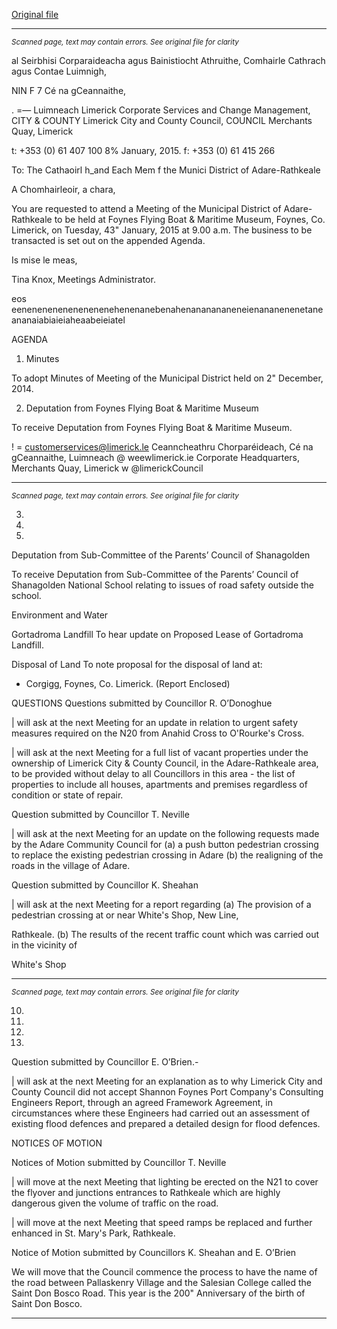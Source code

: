 [Original file](https://www.limerick.ie/sites/default/files/media/documents/2017-07/agenda_-_municipal_district_of_adare-rathkeale_-_13th_january_2015.pdf)

---
*<small>Scanned page, text may contain errors. See original file for clarity</small>*  

al Seirbhisi Corparaideacha agus Bainistiocht Athruithe,
Comhairle Cathrach agus Contae Luimnigh,

NIN F 7 Cé na gCeannaithe,

. =— Luimneach
Limerick Corporate Services and Change Management,
CITY & COUNTY Limerick City and County Council,
COUNCIL Merchants Quay,
Limerick

t: +353 (0) 61 407 100
8% January, 2015. f: +353 (0) 61 415 266

To: The Cathaoirl h_and Each Mem f the Munici
District of Adare-Rathkeale

A Chomhairleoir, a chara,

You are requested to attend a Meeting of the Municipal District of Adare-Rathkeale to be held at
Foynes Flying Boat & Maritime Museum, Foynes, Co. Limerick, on Tuesday, 43" January,
2015 at 9.00 a.m. The business to be transacted is set out on the appended Agenda.

Is mise le meas,

Tina Knox,
Meetings Administrator.

eos eenenenenenenenenenehenenanebenahenananananeneienananenenetaneananaiabiaieiaheaabeieiatel

AGENDA

1. Minutes

To adopt Minutes of Meeting of the Municipal District held on 2" December, 2014.

2. Deputation from Foynes Flying Boat & Maritime Museum

To receive Deputation from Foynes Flying Boat & Maritime Museum.

! = customerservices@limerick.le
Ceanncheathru Chorparéideach, Cé na gCeannaithe, Luimneach @ weewlimerick.ie
Corporate Headquarters, Merchants Quay, Limerick w @limerickCouncil


---
*<small>Scanned page, text may contain errors. See original file for clarity</small>*  

3.

4.

7.

Deputation from Sub-Committee of the Parents’ Council of Shanagolden

To receive Deputation from Sub-Committee of the Parents’ Council of Shanagolden
National School relating to issues of road safety outside the school.

Environment and Water

Gortadroma Landfill
To hear update on Proposed Lease of Gortadroma Landfill.

Disposal of Land
To note proposal for the disposal of land at:

* Corgigg, Foynes, Co. Limerick.
(Report Enclosed)

QUESTIONS
Questions submitted by Councillor R. O’Donoghue

| will ask at the next Meeting for an update in relation to urgent safety measures required
on the N20 from Anahid Cross to O'Rourke's Cross.

| will ask at the next Meeting for a full list of vacant properties under the ownership of
Limerick City & County Council, in the Adare-Rathkeale area, to be provided without
delay to all Councillors in this area - the list of properties to include all houses,
apartments and premises regardless of condition or state of repair.

Question submitted by Councillor T. Neville

| will ask at the next Meeting for an update on the following requests made by the Adare
Community Council for (a) a push button pedestrian crossing to replace the existing
pedestrian crossing in Adare (b) the realigning of the roads in the village of Adare.

Question submitted by Councillor K. Sheahan

| will ask at the next Meeting for a report regarding
(a) The provision of a pedestrian crossing at or near White's Shop, New Line,

Rathkeale.
(b) The results of the recent traffic count which was carried out in the vicinity of

White's Shop


---
*<small>Scanned page, text may contain errors. See original file for clarity</small>*  

10.

11.

12.

13.

Question submitted by Councillor E. O’Brien.-

| will ask at the next Meeting for an explanation as to why Limerick City and County
Council did not accept Shannon Foynes Port Company's Consulting Engineers Report,
through an agreed Framework Agreement, in circumstances where these Engineers had
carried out an assessment of existing flood defences and prepared a detailed design for
flood defences.

NOTICES OF MOTION

Notices of Motion submitted by Councillor T. Neville

| will move at the next Meeting that lighting be erected on the N21 to cover the flyover
and junctions entrances to Rathkeale which are highly dangerous given the volume of
traffic on the road.

| will move at the next Meeting that speed ramps be replaced and further enhanced in St.
Mary's Park, Rathkeale.

Notice of Motion submitted by Councillors K. Sheahan and E. O’Brien

We will move that the Council commence the process to have the name of the road
between Pallaskenry Village and the Salesian College called the Saint Don Bosco Road.
This year is the 200" Anniversary of the birth of Saint Don Bosco.


---
